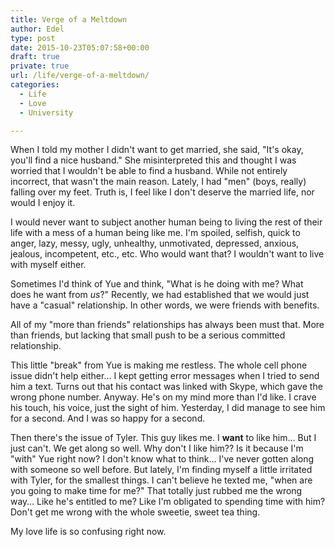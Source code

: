 ```yaml
---
title: Verge of a Meltdown
author: Edel
type: post
date: 2015-10-23T05:07:58+00:00
draft: true
private: true
url: /life/verge-of-a-meltdown/
categories:
  - Life
  - Love
  - University

---
```

When I told my mother I didn't want to get married, she said, "It's okay, you'll find a nice husband." She misinterpreted this and thought I was worried that I wouldn't be able to find a husband. While not entirely incorrect, that wasn't the main reason. Lately, I had "men" (boys, really) falling over my feet. Truth is, I feel like I don't deserve the married life, nor would I enjoy it.

I would never want to subject another human being to living the rest of their life with a mess of a human being like me. I'm spoiled, selfish, quick to anger, lazy, messy, ugly, unhealthy, unmotivated, depressed, anxious, jealous, incompetent, etc., etc. Who would want that? I wouldn't want to live with myself either.

Sometimes I'd think of Yue and think, "What is he doing with me? What does he want from _us_?" Recently, we had established that we would just have a "casual" relationship. In other words, we were friends with benefits.

All of my "more than friends" relationships has always been must that. More than friends, but lacking that small push to be a serious committed relationship.

This little "break" from Yue is making me restless. The whole cell phone issue didn't help either&#8230; I kept getting error messages when I tried to send him a text. Turns out that his contact was linked with Skype, which gave the wrong phone number. Anyway. He's on my mind more than I'd like. I crave his touch, his voice, just the sight of him. Yesterday, I did manage to see him for a second. And I was so happy for a second.

Then there's the issue of Tyler. This guy likes me. I **want** to like him&#8230; But I just can't. We get along so well. Why don't I like him?? Is it because I'm "with" Yue right now? I don't know what to think&#8230; I've never gotten along with someone so well before. But lately, I'm finding myself a little irritated with Tyler, for the smallest things. I can't believe he texted me, "when are you going to make time for me?" That totally just rubbed me the wrong way&#8230; Like he's entitled to me? Like I'm obligated to spending time with him? Don't get me wrong with the whole sweetie, sweet tea thing.

My love life is so confusing right now.


